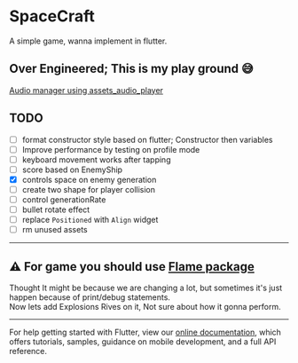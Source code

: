 # SpaceCraft

A simple game, wanna implement in flutter.

## Over Engineered; This is my play ground 😅

[Audio manager using assets_audio_player](https://pub.dev/packages/assets_audio_player/example)

## TODO
- [ ] format constructor style based on flutter; Constructor then variables
- [ ] Improve performance by testing on profile mode
- [ ] keyboard movement works after tapping
- [ ] score based on EnemyShip
- [x] controls space on enemy generation
- [ ] create two shape for player collision
- [ ] control generationRate
- [ ] bullet rotate effect
- [ ] replace `Positioned` with `Align` widget
- [ ] rm unused assets

---

## ⚠ For game you should use [Flame package](https://pub.dev/packages/flame)

<!-- ## ⚠ Debugging is Much laggy, avoid debug statements on forEach loop -->

Thought It might be because we are changing a lot, but sometimes it's just happen because of print/debug statements.  
Now lets add Explosions Rives on it, Not sure about how it gonna perform.

---

For help getting started with Flutter, view our
[online documentation](https://flutter.dev/docs), which offers tutorials,
samples, guidance on mobile development, and a full API reference.
